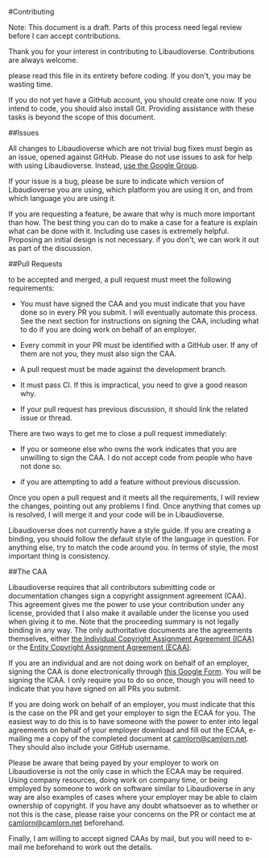 #Contributing

Note: This document is a draft. Parts of this process need legal review before I can accept contributions.

Thank you for your interest in contributing to Libaudioverse.  Contributions are always welcome.

please read this file in its entirety before coding.  If you don't, you may be wasting time.

If you do not yet have a GitHub account, you should create one now.
If you intend to code, you should also install Git.
Providing assistance with these tasks is beyond the scope of this document.

##Issues

All changes to Libaudioverse which are not trivial bug fixes must begin as an issue, opened against GitHub.
Please do not use issues to ask for help with using Libaudioverse.
Instead, [use the Google Group](https://groups.google.com/a/camlorn.net/d/forum/libaudioverse).

If your issue is a bug, please be sure to indicate which version of Libaudioverse you are using, which platform you are using it on, and from which language you are using it.

If you are requesting a feature, be aware that why is much more important than how.
The best thing you can do to make a case for a feature is explain what can be done with it.
Including use cases is extremely helpful.
Proposing an initial design is not necessary.
if you don't, we can work it out as part of the discussion.

##Pull Requests

to be accepted and merged, a pull request must meet the following requirements:

- You must have signed the CAA and you must indicate that you have done so in every PR you submit. I will eventually automate this process.  See the next section for instructions on signing the CAA, including what to do if you are doing work on behalf of an employer.

- Every commit in your PR must be identified with a GitHub user.  If any of them are not you, they must also sign the CAA.

- A pull request must be made against the development branch.

- It must pass CI.  If this is impractical, you need to give a good reason why.

- If your pull request has previous discussion, it should link the related issue or thread.

There are two ways to get me to close a pull request immediately:

- If you or someone else who owns the work indicates that you are unwilling to sign the CAA.  I do not accept code from people who have not done so.

- if you are attempting to add a feature without previous discussion.

Once you open a pull request and it meets all the requirements, I will review the changes, pointing out any problems I find.
Once anything that comes up is resolved, I will merge it and your code will be in Libaudioverse.

Libaudioverse does not currently have a style guide.
If you are creating a binding, you should follow the default style of the language in question.
For anything else, try to match the code around you.
In terms of style, the most important thing is consistency.

##The CAA

Libaudioverse requires that all contributors submitting code or documentation changes sign a copyright assignment agreement (CAA).
This  agreement gives me the power to use your contribution under any license, provided that I also make it available under the license you used when giving it to me.
Note that the proceeding summary is not legally binding in any way.
The only authoritative documents are the agreements themselves, either
[the Individual Copyright Assignment Agreement (ICAA)](http://camlorn.github.io/libaudioverse/icla.pdf)
or the
[Entity Copyright Assignment Agreement (ECAA)](http://camlorn.github.io/libaudioverse/ecaa.pdf).

If you are an individual and are  not doing work on behalf of an employer, signing the CAA is done electronically through [this Google Form](https://docs.google.com/forms/d/1wqbJROb7SRhjdvtvNVuURsARdRGNzc_1uY2rd1abei0/viewform).
You will be signing the ICAA.
I only require you to do so once, though you will need to indicate that you have signed on all PRs you submit.

If you are doing work on behalf of an employer, you must indicate that this is the case on the PR and get your employer to sign the ECAA for you.
The easiest way to do this is to have someone with the power to enter into legal agreements on behalf of your employer download and fill out the ECAA, e-mailing me a copy of the completed document at camlorn@camlorn.net.
They should also include your GitHub username.

Please be aware that being payed by your employer to work on Libaudioverse is not the only case in which the ECAA may be required.
Using company resources, doing work on company time, or being employed by someone to work on software similar to Libaudioverse in any way are also examples of cases where your employer may be able to claim ownership of copyright.
if you have any doubt whatsoever as to whether or not this is the case, please raise your concerns on the PR or contact me at camlorn@camlorn.net beforehand.

Finally, I am willing to accept signed CAAs by mail, but you will need to e-mail me beforehand to work out the details.